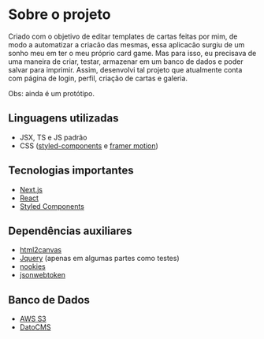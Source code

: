 # Sobre o projeto
Criado com o objetivo de editar templates de cartas feitas por mim, de modo a automatizar a criacão das mesmas, essa aplicacão surgiu de um sonho meu em ter o meu próprio card game. Mas para isso, eu precisava de uma maneira de criar, testar, armazenar em um banco de dados e poder salvar para imprimir. Assim, desenvolvi tal projeto que atualmente conta com página de login, perfil, criação de cartas e galeria.
<p> Obs: ainda é um protótipo.</p> 

## Linguagens utilizadas
- JSX, TS e JS padrão
- CSS ([styled-components](https://styled-components.com/) e [framer motion](https://www.framer.com/motion/))

## Tecnologias importantes
- [Next.js](https://nextjs.org/)
- [React](https://reactjs.org)
- [Styled Components](https://styled-components.com/)


## Dependências auxiliares
- [html2canvas](https://github.com/niklasvh/html2canvas)
- [Jquery](https://jquery.com/) (apenas em algumas partes como testes)
- [nookies](https://www.npmjs.com/package/nookies)
- [jsonwebtoken](https://jwt.io/)

## Banco de Dados
- [AWS S3](https://aws.amazon.com/pt/s3/)
- [DatoCMS](https://www.datocms.com/)
